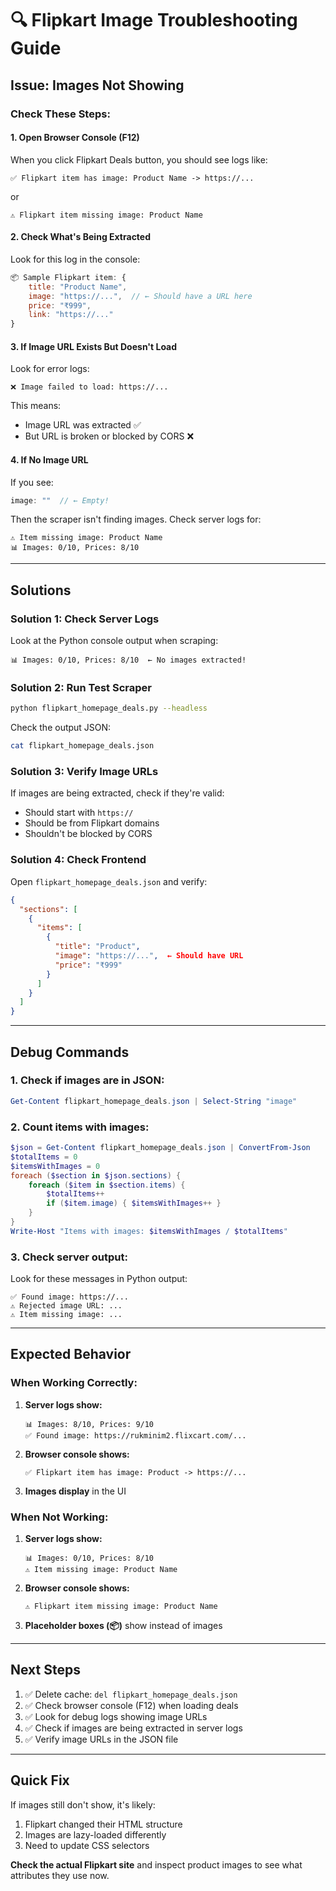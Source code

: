 # 🔍 Flipkart Image Troubleshooting Guide

## Issue: Images Not Showing

### Check These Steps:

#### 1. **Open Browser Console** (F12)
When you click Flipkart Deals button, you should see logs like:
```
✅ Flipkart item has image: Product Name -> https://...
```
or
```
⚠️ Flipkart item missing image: Product Name
```

#### 2. **Check What's Being Extracted**
Look for this log in the console:
```javascript
📦 Sample Flipkart item: {
    title: "Product Name",
    image: "https://...",  // ← Should have a URL here
    price: "₹999",
    link: "https://..."
}
```

#### 3. **If Image URL Exists But Doesn't Load**
Look for error logs:
```
❌ Image failed to load: https://...
```

This means:
- Image URL was extracted ✅
- But URL is broken or blocked by CORS ❌

#### 4. **If No Image URL**
If you see:
```javascript
image: ""  // ← Empty!
```

Then the scraper isn't finding images. Check server logs for:
```
⚠️ Item missing image: Product Name
📊 Images: 0/10, Prices: 8/10
```

---

## Solutions

### Solution 1: Check Server Logs
Look at the Python console output when scraping:
```
📊 Images: 0/10, Prices: 8/10  ← No images extracted!
```

### Solution 2: Run Test Scraper
```bash
python flipkart_homepage_deals.py --headless
```

Check the output JSON:
```bash
cat flipkart_homepage_deals.json
```

### Solution 3: Verify Image URLs
If images are being extracted, check if they're valid:
- Should start with `https://`
- Should be from Flipkart domains
- Shouldn't be blocked by CORS

### Solution 4: Check Frontend
Open `flipkart_homepage_deals.json` and verify:
```json
{
  "sections": [
    {
      "items": [
        {
          "title": "Product",
          "image": "https://...",  ← Should have URL
          "price": "₹999"
        }
      ]
    }
  ]
}
```

---

## Debug Commands

### 1. Check if images are in JSON:
```powershell
Get-Content flipkart_homepage_deals.json | Select-String "image"
```

### 2. Count items with images:
```powershell
$json = Get-Content flipkart_homepage_deals.json | ConvertFrom-Json
$totalItems = 0
$itemsWithImages = 0
foreach ($section in $json.sections) {
    foreach ($item in $section.items) {
        $totalItems++
        if ($item.image) { $itemsWithImages++ }
    }
}
Write-Host "Items with images: $itemsWithImages / $totalItems"
```

### 3. Check server output:
Look for these messages in Python output:
```
✅ Found image: https://...
⚠️ Rejected image URL: ...
⚠️ Item missing image: ...
```

---

## Expected Behavior

### When Working Correctly:
1. **Server logs show:**
   ```
   📊 Images: 8/10, Prices: 9/10
   ✅ Found image: https://rukminim2.flixcart.com/...
   ```

2. **Browser console shows:**
   ```
   ✅ Flipkart item has image: Product -> https://...
   ```

3. **Images display** in the UI

### When Not Working:
1. **Server logs show:**
   ```
   📊 Images: 0/10, Prices: 8/10
   ⚠️ Item missing image: Product Name
   ```

2. **Browser console shows:**
   ```
   ⚠️ Flipkart item missing image: Product Name
   ```

3. **Placeholder boxes (📦)** show instead of images

---

## Next Steps

1. ✅ Delete cache: `del flipkart_homepage_deals.json`
2. ✅ Check browser console (F12) when loading deals
3. ✅ Look for debug logs showing image URLs
4. ✅ Check if images are being extracted in server logs
5. ✅ Verify image URLs in the JSON file

---

## Quick Fix

If images still don't show, it's likely:
1. Flipkart changed their HTML structure
2. Images are lazy-loaded differently
3. Need to update CSS selectors

**Check the actual Flipkart site** and inspect product images to see what attributes they use now.

